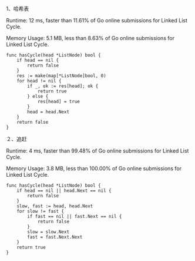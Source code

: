 1、哈希表

Runtime: 12 ms, faster than 11.61% of Go online submissions for Linked List Cycle.

Memory Usage: 5.1 MB, less than 8.63% of Go online submissions for Linked List Cycle.
```
func hasCycle(head *ListNode) bool {
    if head == nil {
        return false
    }
    res := make(map[*ListNode]bool, 0)
    for head != nil {
        if _, ok := res[head]; ok {
            return true
        } else {
            res[head] = true
        }
        head = head.Next
    }
    return false
}
```

２、追赶

Runtime: 4 ms, faster than 99.48% of Go online submissions for Linked List Cycle.

Memory Usage: 3.8 MB, less than 100.00% of Go online submissions for Linked List Cycle.
```
func hasCycle(head *ListNode) bool {
    if head == nil || head.Next == nil {
        return false
    }
    slow, fast := head, head.Next
    for slow != fast {
        if fast == nil || fast.Next == nil {
            return false
        }
        slow = slow.Next
        fast = fast.Next.Next
    }
    return true
}
```
